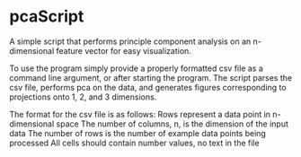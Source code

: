 # pcaScript
A simple script that performs principle component analysis on an n-dimensional feature vector for easy visualization.

To use the program simply provide a properly formatted csv file as a command line argument, or after starting the program.
The script parses the csv file, performs pca on the data, and generates figures corresponding to projections onto 
1, 2, and 3 dimensions.

The format for the csv file is as follows:
  Rows represent a data point in n-dimensional space
  The number of columns, n, is the dimension of the input data
  The number of rows is the number of example data points being processed
  All cells should contain number values, no text in the file
  
